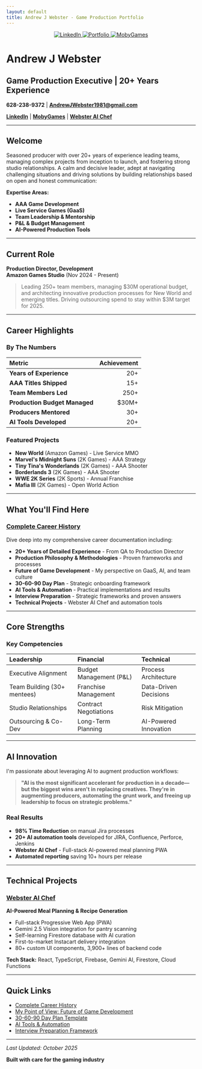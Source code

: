 ```yaml
---
layout: default
title: Andrew J Webster - Game Production Portfolio
---
```


<p align="center">
  <a href="https://www.linkedin.com/in/andrew-j-webster-4b0b7b1b3/">
    <img src="https://img.shields.io/badge/LinkedIn-Connect-blue?style=for-the-badge&logo=linkedin" alt="LinkedIn"/>
  </a>
  <a href="https://ai-chef-meal-planner.web.app">
    <img src="https://img.shields.io/badge/Portfolio-Webster_AI_Chef-green?style=for-the-badge&logo=firebase" alt="Portfolio"/>
  </a>
  <a href="https://www.mobygames.com/person/581444/andrew-webster/">
    <img src="https://img.shields.io/badge/MobyGames-Profile-orange?style=for-the-badge" alt="MobyGames"/>
  </a>
</p>

# Andrew J Webster
## Game Production Executive | 20+ Years Experience

**628-238-9372** | **AndrewJWebster1981@gmail.com**

**[LinkedIn](https://www.linkedin.com/in/andrew-j-webster-4b0b7b1b3/)** | **[MobyGames](https://www.mobygames.com/person/581444/andrew-webster/)** | **[Webster AI Chef](https://ai-chef-meal-planner.web.app)**

---

## Welcome

Seasoned producer with over 20+ years of experience leading teams, managing complex projects from inception to launch, and fostering strong studio relationships. A calm and decisive leader, adept at navigating challenging situations and driving solutions by building relationships based on open and honest communication:

**Expertise Areas:**
- **AAA Game Development**
- **Live Service Games (GaaS)**
- **Team Leadership & Mentorship**
- **P&L & Budget Management**
- **AI-Powered Production Tools**

---

## Current Role

**Production Director, Development**  
**Amazon Games Studio** (Nov 2024 - Present)

> Leading 250+ team members, managing $30M operational budget, and architecting innovative production processes for New World and emerging titles. Driving outsourcing spend to stay within $3M target for 2025.

---

## Career Highlights

### By The Numbers

| Metric | Achievement |
|:--|--:|
| **Years of Experience** | 20+ |
| **AAA Titles Shipped** | 15+ |
| **Team Members Led** | 250+ |
| **Production Budget Managed** | $30M+ |
| **Producers Mentored** | 30+ |
| **AI Tools Developed** | 20+ |

### Featured Projects

- **New World** (Amazon Games) - Live Service MMO
- **Marvel's Midnight Suns** (2K Games) - AAA Strategy
- **Tiny Tina's Wonderlands** (2K Games) - AAA Shooter
- **Borderlands 3** (2K Games) - AAA Shooter
- **WWE 2K Series** (2K Sports) - Annual Franchise
- **Mafia III** (2K Games) - Open World Action

---

## What You'll Find Here

### [Complete Career History](Andrew_Webster_Complete_Career_History.md)

Dive deep into my comprehensive career documentation including:

- **20+ Years of Detailed Experience** - From QA to Production Director
- **Production Philosophy & Methodologies** - Proven frameworks and processes
- **Future of Game Development** - My perspective on GaaS, AI, and team culture
- **30-60-90 Day Plan** - Strategic onboarding framework
- **AI Tools & Automation** - Practical implementations and results
- **Interview Preparation** - Strategic frameworks and proven answers
- **Technical Projects** - Webster AI Chef and automation tools

---

## Core Strengths

### Key Competencies

| Leadership | Financial | Technical |
|:--|:--|:--|
| Executive Alignment | Budget Management (P&L) | Process Architecture |
| Team Building (30+ mentees) | Franchise Management | Data-Driven Decisions |
| Studio Relationships | Contract Negotiations | Risk Mitigation |
| Outsourcing & Co-Dev | Long-Term Planning | AI-Powered Innovation |

---

## AI Innovation

I'm passionate about leveraging AI to augment production workflows:

> **"AI is the most significant accelerant for production in a decade—but the biggest wins aren't in replacing creatives. They're in augmenting producers, automating the grunt work, and freeing up leadership to focus on strategic problems."**

### Real Results

- **98% Time Reduction** on manual Jira processes
- **20+ AI automation tools** developed for JIRA, Confluence, Perforce, Jenkins
- **Webster AI Chef** - Full-stack AI-powered meal planning PWA
- **Automated reporting** saving 10+ hours per release

---

## Technical Projects

### [Webster AI Chef](https://ai-chef-meal-planner.web.app)

**AI-Powered Meal Planning & Recipe Generation**

- Full-stack Progressive Web App (PWA)
- Gemini 2.5 Vision integration for pantry scanning
- Self-learning Firestore database with AI curation
- First-to-market Instacart delivery integration
- 80+ custom UI components, 3,900+ lines of backend code

**Tech Stack:** React, TypeScript, Firebase, Gemini AI, Firestore, Cloud Functions

---

## Quick Links

- [Complete Career History](Andrew_Webster_Complete_Career_History.md)
- [My Point of View: Future of Game Development](Andrew_Webster_Complete_Career_History.md#my-point-of-view-the-future-of-game-development--production)
- [30-60-90 Day Plan Template](Andrew_Webster_Complete_Career_History.md#the-30-60-90-day-plan-template)
- [AI Tools & Automation](Andrew_Webster_Complete_Career_History.md#ai-tools--automation-expertise)
- [Interview Preparation Framework](Andrew_Webster_Complete_Career_History.md#interview-preparation--strategic-framework)

---

*Last Updated: October 2025*

**Built with care for the gaming industry**
